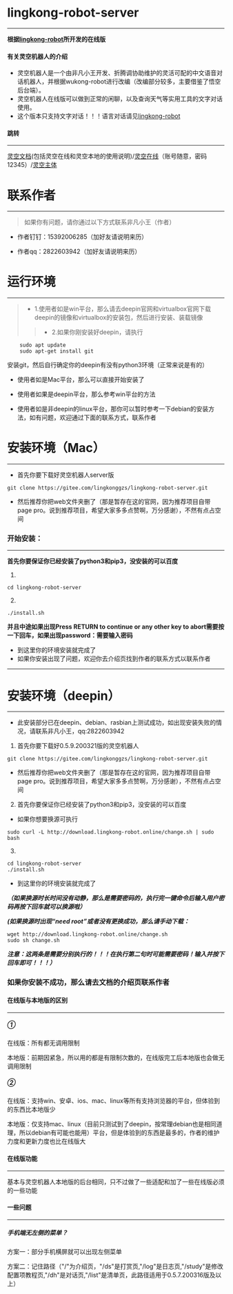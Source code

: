 # lingkong-robot-server
----
**根据[lingkong-robot](https://gitee.com/lingkonggzs/lingkong-robot)所开发的在线版**

#### 有关灵空机器人的介绍

* 灵空机器人是一个由非凡小王开发、折腾调协助维护的灵活可配的中文语音对话机器人，并根据wukong-robot进行改编（改编部分较多，主要借鉴了悟空后台端）。
* 灵空机器人在线版可以做到正常的闲聊，以及查询天气等实用工具的文字对话使用。
* 这个版本只支持文字对话！！！语言对话请见[lingkong-robot](https://gitee.com/lingkonggzs/lingkong-robot)
#### 跳转
----
[灵空文档](http://botdocs.lingkong.team)(包括灵空在线和灵空本地的使用说明)/[灵空在线](http://server.lingkong.store:888/)（账号随意，密码12345）/[灵空主体](https://gitee.com/lingkonggzs/lingkong-robot)



# 联系作者
----

> 如果你有问题，请你通过以下方式联系非凡小王（作者）

* 作者钉钉：15392006285（加好友请说明来历）

* 作者qq：2822603942（加好友请说明来历）


# 运行环境
----
> * 1.使用者如是win平台，那么请去deepin官网和virtualbox官网下载deepin的镜像和virtualbox的安装包，然后进行安装、装载镜像
>> * 2.如果你刚安装好deepin，请执行
```shell
    sudo apt update
    sudo apt-get install git
```
安装git，然后自行确定你的deepin有没有python3环境（正常来说是有的）


* 使用者如是Mac平台，那么可以直接开始安装了

* 使用者如果是deepin平台，那么参考win平台的方法

* 使用者如是非deepin的linux平台，那你可以暂时参考一下debian的安装方法，如有问题，欢迎通过下面的联系方式，联系作者
# 安装环境（Mac）
---

* 首先你要下载好灵空机器人server版
```shell
git clone https://gitee.com/lingkonggzs/lingkong-robot-server.git
```
* 然后推荐你把web文件夹删了（那是暂存在这的官网，因为推荐项目自带page pro。说到推荐项目，希望大家多多点赞啊，万分感谢），不然有点占空间

### 开始安装：
----
**首先你要保证你已经安装了python3和pip3，没安装的可以百度**

1.
```shell
cd lingkong-robot-server
```
2.
```shell
./install.sh
```

**并且中途如果出现Press RETURN to continue or any other key to abort需要按一下回车，如果出现password：需要输入密码**

* 到这里你的环境安装就完成了
* 如果你安装出现了问题，欢迎你去介绍页找到作者的联系方式以联系作者
----

# 安装环境（deepin）
----
* 此安装部分已在deepin、debian、rasbian上测试成功，如出现安装失败的情况，请联系非凡小王，qq:2822603942


1. 首先你要下载好0.5.9.200321版的灵空机器人
```shell
git clone https://gitee.com/lingkonggzs/lingkong-robot-server.git
```
* 然后推荐你把web文件夹删了（那是暂存在这的官网，因为推荐项目自带page pro。说到推荐项目，希望大家多多点赞啊，万分感谢），不然有点占空间
2. 首先你要保证你已经安装了python3和pip3，没安装的可以百度


* 如果你想要换源可执行
```shell
sudo curl -L http://download.lingkong-robot.online/change.sh | sudo bash
```
3.
```shell
cd lingkong-robot-server
./install.sh
```

* 到这里你的环境安装就完成了

***（如果换源时长时间没有动静，那么是需要密码的，执行完一键命令后输入用户密码再按下回车就可以换源啦）***

***(如果换源时出现“need root”或者没有更换成功，那么请手动下载：***
```shell
wget http://download.lingkong-robot.online/change.sh
sudo sh change.sh
```
***注意：这两条是需要分别执行的！！！在执行第二句时可能需要密码！输入并按下回车即可！！！）***
### 如果你安装不成功，那么请去文档的介绍页联系作者



#### 在线版与本地版的区别
----
##### ①

在线版：所有都无调用限制

本地版：前期因紧急，所以用的都是有限制次数的，在线版完工后本地版也会做无调用限制

##### ②

在线版：支持win、安卓、ios、mac、linux等所有支持浏览器的平台，但体验到的东西比本地版少

本地版：仅支持mac、linux（目前只测试到了deepin，按常理debian也是相同道理，所以debian有可能也能用）平台，但是体验到的东西是最多的，作者的维护力度和更新力度也比在线版大

#### 在线版功能
----
基本与灵空机器人本地版的后台相同，只不过做了一些适配和加了一些在线版必须的一些功能

#### 一些问题
----
##### 手机端无左侧的菜单？

方案一：部分手机横屏就可以出现左侧菜单

方案二：记住路径（"/"为介绍页，"/ds"是打赏页,"/log"是日志页,"/study"是修改配置项教程页,"/dh"是对话页,"/list"是清单页，此路径适用于0.5.7.200316版及以上）

#### 